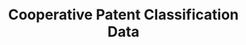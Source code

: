 ---
layout: default
bigquery: https://console.cloud.google.com/bigquery?p=patents-public-data&d=cpc&page=dataset
citation: '“Cooperative Patent Classification” by the EPO and USPTO, for public use. '
contributors: EPO, USPTO
cost: None
description: Cooperative Patent Classification Data contains the scheme and definitions
  of the Cooperative Patent Classification system for classifying patent documents.
  The CPC is the result of a partnership between the EPO and the USPTO in their joint
  effort to develop a common, internationally compatible classification system for
  technical documents, in particular patent publications, which will be used by both
  offices in the patent granting process
documentation: https://www.cooperativepatentclassification.org/cpcSchemeAndDefinitions
last_edit: Mon, 04 Apr 2022 19:07:06 GMT
location: https://www.cooperativepatentclassification.org/index
maintained_by: USPTO, EPO
schema_fields: '[''symbol'', ''limitingReferences'', ''ipcConcordant'', ''date_revised'',
  ''sizeCache'', ''notAllocatable'', ''ipc_concordant'', ''titleFull'', ''informativeReferences'',
  ''informative_references'', ''definition'', ''titlePart'', ''application_references'',
  ''not_allocatable'', ''applicationReferences'', ''breakdown_code'', ''status'',
  ''limiting_references'', ''synonyms'', ''additional_only'', ''title_part'', ''dateRevised'',
  ''title_full'', ''residualReferences'', ''level'', ''children'', ''breakdownCode'',
  ''glossary'', ''parents'', ''residual_references'', ''child_groups'', ''childGroups'']'
shortname: cooperative_patent_classification
tags:
- patents
- science
title: Cooperative Patent Classification Data
uuid: 984374a7-16e9-4b35-9445-458daceb01bf
---